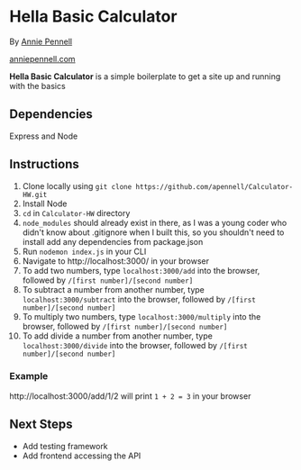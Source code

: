 # Hella Basic Calculator

By [Annie Pennell](https://www.linkedin.com/in/anniepennell/)

[anniepennell.com](http://anniepennell.com/)

**Hella Basic Calculator** is a simple boilerplate to get a site up and running with the basics

## Dependencies
Express and Node

## Instructions

1. Clone locally using `git clone https://github.com/apennell/Calculator-HW.git`
2. Install Node
3. `cd` in `Calculator-HW` directory
4. `node_modules` should already exist in there, as I was a young coder who didn't know about .gitignore when I built this, so you shouldn't need to install add any dependencies from package.json
5. Run `nodemon index.js` in your CLI
6. Navigate to http://localhost:3000/ in your browser
7. To add two numbers, type `localhost:3000/add` into the browser, followed by `/[first number]/[second number]`
8. To subtract a number from another number, type `localhost:3000/subtract` into the browser, followed by `/[first number]/[second number]`
9. To multiply two numbers, type `localhost:3000/multiply` into the browser, followed by `/[first number]/[second number]`
10. To add divide a number from another number, type `localhost:3000/divide` into the browser, followed by `/[first number]/[second number]`

### Example
http://localhost:3000/add/1/2 will print `1 + 2 = 3` in your browser

## Next Steps

* Add testing framework
* Add frontend accessing the API
